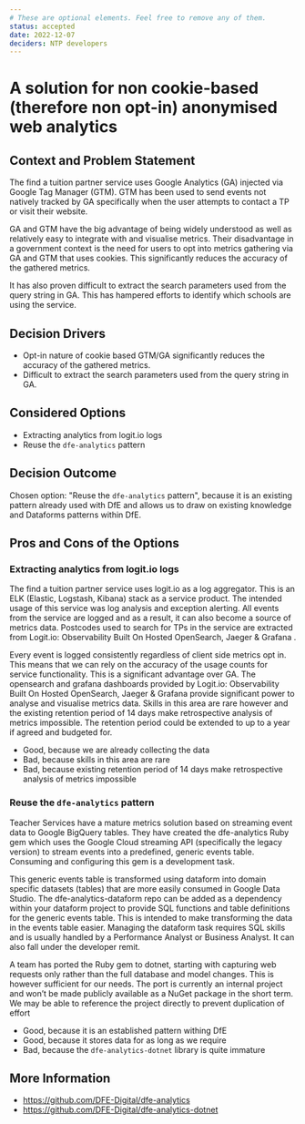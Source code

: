 ```yaml
---
# These are optional elements. Feel free to remove any of them.
status: accepted
date: 2022-12-07
deciders: NTP developers
---
```


# A solution for non cookie-based (therefore non opt-in) anonymised web analytics

## Context and Problem Statement

The find a tuition partner service uses Google Analytics (GA) injected via Google Tag Manager (GTM). GTM has been used to send events not natively tracked by GA specifically when the user attempts to contact a TP or visit their website.

GA and GTM have the big advantage of being widely understood as well as relatively easy to integrate with and visualise metrics. Their disadvantage in a government context is the need for users to opt into metrics gathering via GA and GTM that uses cookies. This significantly reduces the accuracy of the gathered metrics.

It has also proven difficult to extract the search parameters used from the query string in GA. This has hampered efforts to identify which schools are using the service.

<!-- This is an optional element. Feel free to remove. -->

## Decision Drivers

- Opt-in nature of cookie based GTM/GA significantly reduces the accuracy of the gathered metrics.
- Difficult to extract the search parameters used from the query string in GA.

## Considered Options

- Extracting analytics from logit.io logs
- Reuse the `dfe-analytics` pattern

## Decision Outcome

Chosen option: "Reuse the `dfe-analytics` pattern", because
it is an existing pattern already used with DfE and allows us to draw on existing knowledge and Dataforms patterns within DfE.

## Pros and Cons of the Options

### Extracting analytics from logit.io logs

The find a tuition partner service uses logit.io as a log aggregator. This is an ELK (Elastic, Logstash, Kibana) stack as a service product. The intended usage of this service was log analysis and exception alerting. All events from the service are logged and as a result, it can also become a source of metrics data. Postcodes used to search for TPs in the service are extracted from Logit.io: Observability Built On Hosted OpenSearch, Jaeger & Grafana .

Every event is logged consistently regardless of client side metrics opt in. This means that we can rely on the accuracy of the usage counts for service functionality. This is a significant advantage over GA. The opensearch and grafana dashboards provided by Logit.io: Observability Built On Hosted OpenSearch, Jaeger & Grafana provide significant power to analyse and visualise metrics data. Skills in this area are rare however and the existing retention period of 14 days make retrospective analysis of metrics impossible. The retention period could be extended to up to a year if agreed and budgeted for.

- Good, because we are already collecting the data
- Bad, because skills in this area are rare
- Bad, because existing retention period of 14 days make retrospective analysis of metrics impossible

### Reuse the `dfe-analytics` pattern

Teacher Services have a mature metrics solution based on streaming event data to Google BigQuery tables. They have created the dfe-analytics Ruby gem which uses the Google Cloud streaming API (specifically the legacy version) to stream events into a predefined, generic events table. Consuming and configuring this gem is a development task.

This generic events table is transformed using dataform into domain specific datasets (tables) that are more easily consumed in Google Data Studio. The dfe-analytics-dataform repo can be added as a dependency within your dataform project to provide SQL functions and table definitions for the generic events table. This is intended to make transforming the data in the events table easier. Managing the dataform task requires SQL skills and is usually handled by a Performance Analyst or Business Analyst. It can also fall under the developer remit.

A team has ported the Ruby gem to dotnet, starting with capturing web requests only rather than the full database and model changes. This is however sufficient for our needs. The port is currently an internal project and won’t be made publicly available as a NuGet package in the short term. We may be able to reference the project directly to prevent duplication of effort

- Good, because it is an established pattern withing DfE
- Good, because it stores data for as long as we require
- Bad, because the `dfe-analytics-dotnet` library is quite immature

## More Information

- https://github.com/DFE-Digital/dfe-analytics
- https://github.com/DFE-Digital/dfe-analytics-dotnet

<!-- markdownlint-disable-file MD013 -->
